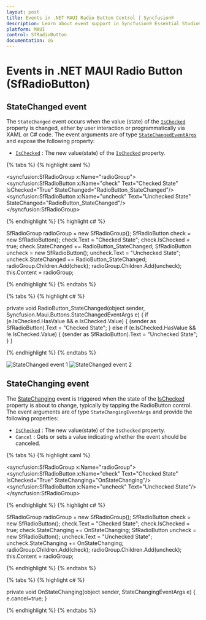 ```yaml
---
layout: post
title: Events in .NET MAUI Radio Button Control | Syncfusion®
description: Learn about event support in Syncfusion® Essential Studio® .NET MAUI Radio Button control, its elements, and more.
platform: MAUI
control: SfRadioButton
documentation: UG
---
```


# Events in .NET MAUI Radio Button (SfRadioButton)

## StateChanged event

The `StateChanged` event occurs when the value (state) of the [`IsChecked`](https://help.syncfusion.com/cr/maui/Syncfusion.Maui.Buttons.SfRadioButton.html#Syncfusion_Maui_Buttons_SfRadioButton_IsChecked) property is changed, either by user interaction or programmatically via XAML or C# code. The event arguments are of type [`StateChangedEventArgs`](https://help.syncfusion.com/cr/maui/Syncfusion.Maui.Buttons.StateChangedEventArgs.html) and expose the following property:

* [`IsChecked`](https://help.syncfusion.com/cr/maui/Syncfusion.Maui.Buttons.SfRadioButton.html#Syncfusion_Maui_Buttons_SfRadioButton_IsChecked) : The new value(state) of the [`IsChecked`](https://help.syncfusion.com/cr/maui/Syncfusion.Maui.Buttons.SfRadioButton.html#Syncfusion_Maui_Buttons_SfRadioButton_IsChecked) property.

{% tabs %}
{% highlight xaml %}

<syncfusion:SfRadioGroup x:Name="radioGroup">
    <syncfusion:SfRadioButton x:Name="check" Text="Checked State" IsChecked="True" StateChanged="RadioButton_StateChanged"/>
    <syncfusion:SfRadioButton x:Name="uncheck" Text="Unchecked  State" StateChanged="RadioButton_StateChanged"/>
</syncfusion:SfRadioGroup>

{% endhighlight %}
{% highlight c# %}

SfRadioGroup radioGroup = new SfRadioGroup();
SfRadioButton check = new SfRadioButton();
check.Text = "Checked State";
check.IsChecked = true;
check.StateChanged += RadioButton_StateChanged;
SfRadioButton uncheck = new SfRadioButton();
uncheck.Text = "Unchecked State";
uncheck.StateChanged += RadioButton_StateChanged;
radioGroup.Children.Add(check);
radioGroup.Children.Add(uncheck);
this.Content = radioGroup;

{% endhighlight %}
{% endtabs %}

{% tabs %}
{% highlight c# %}

private void RadioButton_StateChanged(object sender, Syncfusion.Maui.Buttons.StateChangedEventArgs e)
{
    if (e.IsChecked.HasValue && e.IsChecked.Value)
    {
        (sender as SfRadioButton).Text = "Checked State";
    }
    else if (e.IsChecked.HasValue && !e.IsChecked.Value)
    {
        (sender as SfRadioButton).Text = "Unchecked State";
    }
}
 
{% endhighlight %}
{% endtabs %}

![StateChanged event 1](Images/Event/statechanged1.png)
![StateChanged event 2](Images/Event/statechanged2.png)

## StateChanging event

The [StateChanging](https://help.syncfusion.com/cr/maui/Syncfusion.Maui.Buttons.StateChangingEventArgs.html) event is triggered when the state of the [IsChecked](https://help.syncfusion.com/cr/maui/Syncfusion.Maui.Buttons.SfRadioButton.html#Syncfusion_Maui_Buttons_SfRadioButton_IsChecked) property is about to change, typically by tapping the RadioButton control. The event arguments are of type `StateChangingEventArgs` and provide the following properties:

* [`IsChecked`](https://help.syncfusion.com/cr/maui/Syncfusion.Maui.Buttons.SfRadioButton.html#Syncfusion_Maui_Buttons_SfRadioButton_IsChecked) : The new value(state) of the `IsChecked` property.
* `Cancel` : Gets or sets a value indicating whether the event should be canceled.

{% tabs %}
{% highlight xaml %}

<syncfusion:SfRadioGroup x:Name="radioGroup">
    <syncfusion:SfRadioButton x:Name="check" Text="Checked State" IsChecked="True" StateChanging="OnStateChanging"/>
    <syncfusion:SfRadioButton x:Name="uncheck" Text="Unchecked State"/>
</syncfusion:SfRadioGroup>

{% endhighlight %}
{% highlight c# %}

SfRadioGroup radioGroup = new SfRadioGroup();
SfRadioButton check = new SfRadioButton();
check.Text = "Checked State";
check.IsChecked = true;
check.StateChanging += OnStateChanging;
SfRadioButton uncheck = new SfRadioButton();
uncheck.Text = "Unchecked State";
uncheck.StateChanging += OnStateChanging;
radioGroup.Children.Add(check);
radioGroup.Children.Add(uncheck);
this.Content = radioGroup;
	
{% endhighlight %}
{% endtabs %}

{% tabs %}
{% highlight c# %}

private void OnStateChanging(object sender, StateChangingEventArgs e)
{
    e.cancel=true;
}

{% endhighlight %}
{% endtabs %}